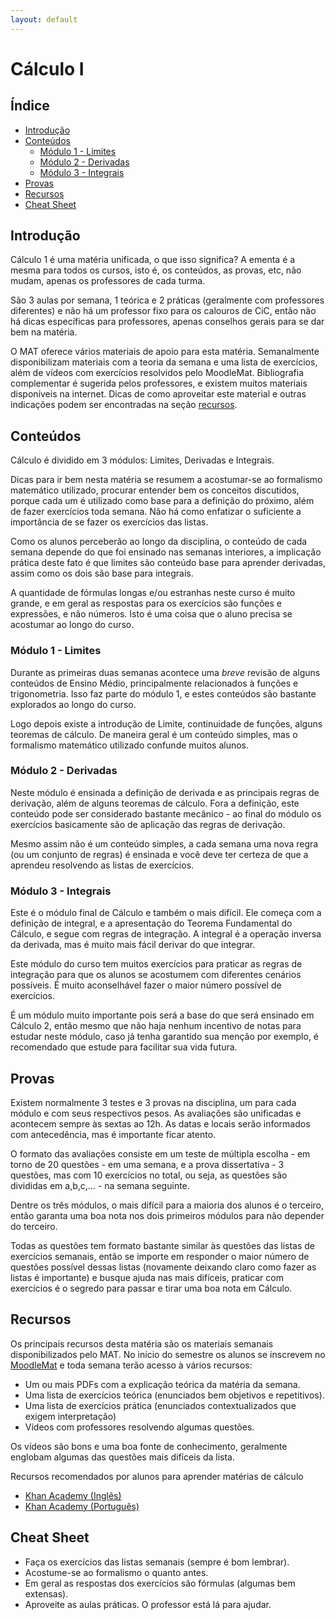 ```yaml
---
layout: default
---
```


# Cálculo I

## Índice

- [Introdução](#introdução)
- [Conteúdos](#conteúdos)
  - [Módulo 1 - Limites](#módulo-1---limites)
  - [Módulo 2 - Derivadas](#módulo-2---derivadas)
  - [Módulo 3 - Integrais](#módulo-3---integrais)
- [Provas](#provas)
- [Recursos](#recursos)
- [Cheat Sheet](#cheat-sheet)

## [](#introdução)Introdução

Cálculo 1 é uma matéria unificada, o que isso significa? A ementa é a mesma para todos os cursos, isto é, os conteúdos, as provas, etc, não mudam, apenas os professores de cada turma.

São 3 aulas por semana, 1 teórica e 2 práticas (geralmente com professores diferentes) e não há um professor fixo para os calouros de CiC, então não há dicas específicas para professores, apenas conselhos gerais para se dar bem na matéria.

O MAT oferece vários materiais de apoio para esta matéria. Semanalmente disponibilizam materiais com a teoria da semana e uma lista de exercícios, além de vídeos com exercícios resolvidos pelo MoodleMat. Bibliografia complementar é sugerida pelos professores, e existem muitos materiais disponíveis na internet. Dicas de como aproveitar este material e outras indicações podem ser encontradas na seção [recursos](#recursos).

## [](#conteúdos)Conteúdos

Cálculo é dividido em 3 módulos: Limites, Derivadas e Integrais.

Dicas para ir bem nesta matéria se resumem a acostumar-se ao formalismo matemático utilizado, procurar entender bem os conceitos discutidos, porque cada um é utilizado como base para a definição do próximo, além de fazer exercícios toda semana. Não há como enfatizar o suficiente a importância de se fazer os exercícios das listas.

Como os alunos perceberão ao longo da disciplina, o conteúdo de cada semana depende do que foi ensinado nas semanas interiores, a implicação prática deste fato é que limites são conteúdo base para aprender derivadas, assim como os dois são base para integrais. 

A quantidade de fórmulas longas e/ou estranhas neste curso é muito grande, e em geral as respostas para os exercícios são funções e expressões, e não números. Isto é uma coisa que o aluno precisa se acostumar ao longo do curso.

### [](#módulo-1---limites)Módulo 1 - Limites

Durante as primeiras duas semanas acontece uma _breve_ revisão de alguns conteúdos de Ensino Médio, principalmente relacionados à funções e trigonometria. Isso faz parte do módulo 1, e estes conteúdos são bastante explorados ao longo do curso.

Logo depois existe a introdução de Limite, continuidade de funções, alguns teoremas de cálculo. De maneira geral é um conteúdo simples, mas o formalismo matemático utilizado confunde muitos alunos. 

### [](#módulo-2---derivadas)Módulo 2 - Derivadas

Neste módulo é ensinada a definição de derivada e as principais regras de derivação, além de alguns teoremas de cálculo. Fora a definição, este conteúdo pode ser considerado bastante mecânico - ao final do módulo os exercícios basicamente são de aplicação das regras de derivação. 

Mesmo assim não é um conteúdo simples, a cada semana uma nova regra (ou um conjunto de regras) é ensinada e você deve ter certeza de que a aprendeu resolvendo as listas de exercícios.

### [](#módulo-3---integrais)Módulo 3 - Integrais

Este é o módulo final de Cálculo e também o mais difícil. Ele começa com a definição de integral, e a apresentação do Teorema Fundamental do Cálculo, e segue com regras de integração. A integral é a operação inversa da derivada, mas é muito mais fácil derivar do que integrar. 

Este módulo do curso tem muitos exercícios para praticar as regras de integração para que os alunos se acostumem com diferentes cenários possíveis. É muito aconselhável fazer o maior número possível de exercícios.

É um módulo muito importante pois será a base do que será ensinado em Cálculo 2, então mesmo que não haja nenhum incentivo de notas para estudar neste módulo, caso já tenha garantido sua menção por exemplo, é recomendado que estude para facilitar sua vida futura.

## [](#provas)Provas

Existem normalmente 3 testes e 3 provas na disciplina, um para cada módulo e com seus respectivos pesos. As avaliações são unificadas e acontecem sempre às sextas ao 12h. As datas e locais serão informados com antecedência, mas é importante ficar atento.

O formato das avaliações consiste em um teste de múltipla escolha - em torno de 20 questões - em uma semana, e a prova dissertativa - 3 questões, mas com 10 exercícios no total, ou seja, as questões são divididas em a,b,c,… - na semana seguinte.

Dentre os três módulos, o mais difícil para a maioria dos alunos é o terceiro, então garanta uma boa nota nos dois primeiros módulos para não depender do terceiro.

Todas as questões tem formato bastante similar às questões das listas de exercícios semanais, então se importe em responder o maior número de questões possível dessas listas (novamente deixando claro como fazer as listas é importante) e busque ajuda nas mais difíceis, praticar com exercícios é o segredo para passar e tirar uma boa nota em Cálculo.

## [](#recursos)Recursos

Os principais recursos desta matéria são os materiais semanais disponibilizados pelo MAT. No início do semestre os alunos se inscrevem no [MoodleMat](http://moodle.mat.unb.br/) e toda semana terão acesso à vários recursos:
 * Um ou mais PDFs com a explicação teórica da matéria da semana.
 * Uma lista de exercícios teórica (enunciados bem objetivos e repetitivos).
 * Uma lista de exercícios prática (enunciados contextualizados que exigem interpretação)
 * Vídeos com professores resolvendo algumas questões.

Os vídeos são bons e uma boa fonte de conhecimento, geralmente englobam algumas das questões mais difíceis da lista.

Recursos recomendados por alunos para aprender matérias de cálculo
 * [Khan Academy (Inglês)](https://www.khanacademy.org/math/calculus-home)
 * [Khan Academy (Português)](https://pt.khanacademy.org/math/calculus-home)

## [](#cheat-sheet)Cheat Sheet
 - Faça os exercícios das listas semanais (sempre é bom lembrar).
 - Acostume-se ao formalismo o quanto antes.
 - Em geral as respostas dos exercícios são fórmulas (algumas bem extensas).
 - Aproveite as aulas práticas. O professor está lá para ajudar.

